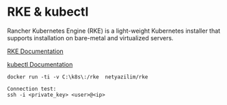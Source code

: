 # RKE & kubectl

Rancher Kubernetes Engine (RKE) is a light-weight Kubernetes installer that supports installation on bare-metal and virtualized servers.

[RKE Documentation](https://rancher.com/docs/rke/v0.1.x/en/)

[kubectl Documentation](https://kubernetes.io/docs/reference/kubectl/overview/)

````
docker run -ti -v C:\k8s\:/rke  netyazilim/rke

Connection test:
ssh -i <private_key> <user>@<ip>

````
